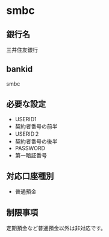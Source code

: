 # smbc

## 銀行名

三井住友銀行

## bankid

smbc

## 必要な設定

* USERID1
 * 契約者番号の前半
* USERID２
 * 契約者番号の後半
* PASSWORD
 * 第一暗証番号

## 対応口座種別

* 普通預金

## 制限事項

定期預金など普通預金以外は非対応です。

